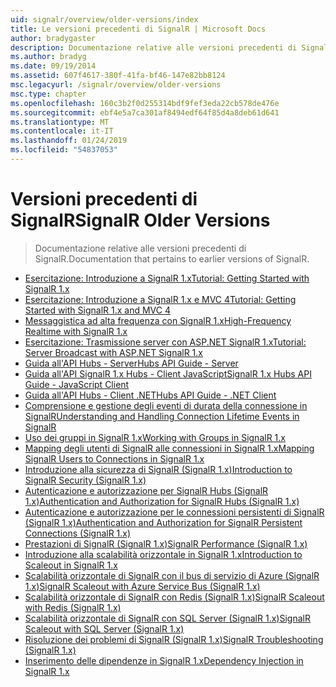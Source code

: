 ```yaml
---
uid: signalr/overview/older-versions/index
title: Le versioni precedenti di SignalR | Microsoft Docs
author: bradygaster
description: Documentazione relative alle versioni precedenti di SignalR.
ms.author: bradyg
ms.date: 09/19/2014
ms.assetid: 607f4617-380f-41fa-bf46-147e82bb8124
msc.legacyurl: /signalr/overview/older-versions
msc.type: chapter
ms.openlocfilehash: 160c3b2f0d255314bdf9fef3eda22cb578de476e
ms.sourcegitcommit: ebf4e5a7ca301af8494edf64f85d4a8deb61d641
ms.translationtype: MT
ms.contentlocale: it-IT
ms.lasthandoff: 01/24/2019
ms.locfileid: "54837053"
---
```

<a name="signalr-older-versions"></a><span data-ttu-id="5a7fa-103">Versioni precedenti di SignalR</span><span class="sxs-lookup"><span data-stu-id="5a7fa-103">SignalR Older Versions</span></span>
====================
> <span data-ttu-id="5a7fa-104">Documentazione relative alle versioni precedenti di SignalR.</span><span class="sxs-lookup"><span data-stu-id="5a7fa-104">Documentation that pertains to earlier versions of SignalR.</span></span>


- [<span data-ttu-id="5a7fa-105">Esercitazione: Introduzione a SignalR 1.x</span><span class="sxs-lookup"><span data-stu-id="5a7fa-105">Tutorial: Getting Started with SignalR 1.x</span></span>](tutorial-getting-started-with-signalr.md)
- [<span data-ttu-id="5a7fa-106">Esercitazione: Introduzione a SignalR 1.x e MVC 4</span><span class="sxs-lookup"><span data-stu-id="5a7fa-106">Tutorial: Getting Started with SignalR 1.x and MVC 4</span></span>](tutorial-getting-started-with-signalr-and-mvc-4.md)
- [<span data-ttu-id="5a7fa-107">Messaggistica ad alta frequenza con SignalR 1.x</span><span class="sxs-lookup"><span data-stu-id="5a7fa-107">High-Frequency Realtime with SignalR 1.x</span></span>](tutorial-high-frequency-realtime-with-signalr.md)
- [<span data-ttu-id="5a7fa-108">Esercitazione: Trasmissione server con ASP.NET SignalR 1.x</span><span class="sxs-lookup"><span data-stu-id="5a7fa-108">Tutorial: Server Broadcast with ASP.NET SignalR 1.x</span></span>](tutorial-server-broadcast-with-aspnet-signalr.md)
- [<span data-ttu-id="5a7fa-109">Guida all'API Hubs - Server</span><span class="sxs-lookup"><span data-stu-id="5a7fa-109">Hubs API Guide - Server</span></span>](signalr-1x-hubs-api-guide-server.md)
- [<span data-ttu-id="5a7fa-110">Guida all'API SignalR 1.x Hubs - Client JavaScript</span><span class="sxs-lookup"><span data-stu-id="5a7fa-110">SignalR 1.x Hubs API Guide - JavaScript Client</span></span>](signalr-1x-hubs-api-guide-javascript-client.md)
- [<span data-ttu-id="5a7fa-111">Guida all'API Hubs - Client .NET</span><span class="sxs-lookup"><span data-stu-id="5a7fa-111">Hubs API Guide - .NET Client</span></span>](signalr-1x-hubs-api-guide-net-client.md)
- [<span data-ttu-id="5a7fa-112">Comprensione e gestione degli eventi di durata della connessione in SignalR</span><span class="sxs-lookup"><span data-stu-id="5a7fa-112">Understanding and Handling Connection Lifetime Events in SignalR</span></span>](handling-connection-lifetime-events.md)
- [<span data-ttu-id="5a7fa-113">Uso dei gruppi in SignalR 1.x</span><span class="sxs-lookup"><span data-stu-id="5a7fa-113">Working with Groups in SignalR 1.x</span></span>](working-with-groups.md)
- [<span data-ttu-id="5a7fa-114">Mapping degli utenti di SignalR alle connessioni in SignalR 1.x</span><span class="sxs-lookup"><span data-stu-id="5a7fa-114">Mapping SignalR Users to Connections in SignalR 1.x</span></span>](mapping-users-to-connections.md)
- [<span data-ttu-id="5a7fa-115">Introduzione alla sicurezza di SignalR (SignalR 1.x)</span><span class="sxs-lookup"><span data-stu-id="5a7fa-115">Introduction to SignalR Security (SignalR 1.x)</span></span>](introduction-to-security.md)
- [<span data-ttu-id="5a7fa-116">Autenticazione e autorizzazione per SignalR Hubs (SignalR 1.x)</span><span class="sxs-lookup"><span data-stu-id="5a7fa-116">Authentication and Authorization for SignalR Hubs (SignalR 1.x)</span></span>](hub-authorization.md)
- [<span data-ttu-id="5a7fa-117">Autenticazione e autorizzazione per le connessioni persistenti di SignalR (SignalR 1.x)</span><span class="sxs-lookup"><span data-stu-id="5a7fa-117">Authentication and Authorization for SignalR Persistent Connections (SignalR 1.x)</span></span>](persistent-connection-authorization.md)
- [<span data-ttu-id="5a7fa-118">Prestazioni di SignalR (SignalR 1.x)</span><span class="sxs-lookup"><span data-stu-id="5a7fa-118">SignalR Performance (SignalR 1.x)</span></span>](signalr-performance.md)
- [<span data-ttu-id="5a7fa-119">Introduzione alla scalabilità orizzontale in SignalR 1.x</span><span class="sxs-lookup"><span data-stu-id="5a7fa-119">Introduction to Scaleout in SignalR 1.x</span></span>](scaleout-in-signalr.md)
- [<span data-ttu-id="5a7fa-120">Scalabilità orizzontale di SignalR con il bus di servizio di Azure (SignalR 1.x)</span><span class="sxs-lookup"><span data-stu-id="5a7fa-120">SignalR Scaleout with Azure Service Bus (SignalR 1.x)</span></span>](scaleout-with-windows-azure-service-bus.md)
- [<span data-ttu-id="5a7fa-121">Scalabilità orizzontale di SignalR con Redis (SignalR 1.x)</span><span class="sxs-lookup"><span data-stu-id="5a7fa-121">SignalR Scaleout with Redis (SignalR 1.x)</span></span>](scaleout-with-redis.md)
- [<span data-ttu-id="5a7fa-122">Scalabilità orizzontale di SignalR con SQL Server (SignalR 1.x)</span><span class="sxs-lookup"><span data-stu-id="5a7fa-122">SignalR Scaleout with SQL Server (SignalR 1.x)</span></span>](scaleout-with-sql-server.md)
- [<span data-ttu-id="5a7fa-123">Risoluzione dei problemi di SignalR (SignalR 1.x)</span><span class="sxs-lookup"><span data-stu-id="5a7fa-123">SignalR Troubleshooting (SignalR 1.x)</span></span>](troubleshooting.md)
- [<span data-ttu-id="5a7fa-124">Inserimento delle dipendenze in SignalR 1.x</span><span class="sxs-lookup"><span data-stu-id="5a7fa-124">Dependency Injection in SignalR 1.x</span></span>](dependency-injection.md)
